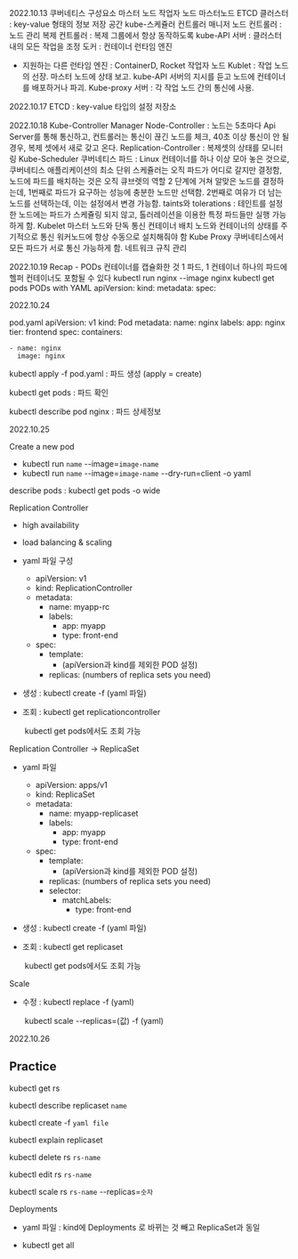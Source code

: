 2022.10.13
쿠버네티스 구성요소
  마스터 노드
  작업자 노드
마스터노드
  ETCD 클러스터 : key-value 형태의 정보 저장 공간
  kube-스케쥴러
  컨트롤러 매니저
    노드 컨트롤러 : 노드 관리
    복제 컨트롤러 : 복제 그룹에서 항상 동작하도록
  kube-API 서버 : 클러스터 내의 모든 작업을 조정
도커 : 컨테이너 런타임 엔진
  * 지원하는 다른 런타임 엔진 : ContainerD, Rocket
    작업자 노드
    Kublet : 작업 노드의 선장. 마스터 노드에 상태 보고. kube-API 서버의 지시를 듣고 노드에 컨테이너를 배포하거나 파괴.
    Kube-proxy 서버 : 각 작업 노드 간의 통신에 사용.

2022.10.17
ETCD : key-value 타입의 설정 저장소

2022.10.18
Kube-Controller Manager
  Node-Controller : 노드는 5초마다 Api Server를 통해 통신하고, 컨트롤러는 통신이 끊긴 노드를 체크, 40초 이상 통신이 안 될 경우, 복제 셋에서 새로 갖고 온다.
  Replication-Controller : 복제셋의 상태를 모니터링
Kube-Scheduler
  쿠버네티스 파드 : Linux 컨테이너를 하나 이상 모아 놓은 것으로, 쿠버네티스 애플리케이션의 최소 단위
  스케쥴러는 오직 파드가 어디로 갈지만 결정함, 노드에 파드를 배치하는 것은 오직 큐브렛의 역할
  2 단계에 거쳐 알맞은 노드를 결정하는데, 1번째로 파드가 요구하는 성능에 충분한 노드만 선택함. 2번째로 여유가 더 남는 노드를 선택하는데, 
  이는 설정에서 변경 가능함.
  taints와 tolerations : 테인트를 설정한 노드에는 파드가 스케쥴링 되지 않고, 톨러레이션을 이용한 특정 파드들만 실행 가능하게 함.
Kubelet
  마스터 노드와 단독 통신
  컨테이너 배치
  노드와 컨테이너의 상태를 주기적으로 통신
  워커노드에 항상 수동으로 설치해줘야 함
Kube Proxy
  쿠버네티스에서 모든 파드가 서로 통신 가능하게 함.
  네트워크 규칙 관리

2022.10.19
Recap - PODs
  컨테이너를 캡슐화한 것
  1 파드, 1 컨테이너
  하나의 파드에 헬퍼 컨테이너도 포함될 수 있다
  kubectl run nginx --image nginx
  kubectl get pods
PODs with YAML
  apiVersion:
  kind:
  metadata:
  spec:



2022.10.24

pod.yaml
apiVersion: v1
kind: Pod
metadata:
	name: nginx
	labels:
		app: nginx
		tier: frontend
spec:
	containers:

	- name: nginx
	  image: nginx

kubectl apply -f pod.yaml : 파드 생성
(apply = create)

kubectl get pods : 파드 확인

kubectl describe pod nginx : 파드 상세정보



2022.10.25

Create a new pod

- kubectl run `name` --image=`image-name` 
- kubectl run `name` --image=`image-name`  --dry-run=client -o yaml 



describe pods : kubectl get pods -o wide



Replication Controller

- high availability

- load balancing & scaling

- yaml 파일 구성

  - apiVersion: v1
  - kind: ReplicationController
  - metadata:
    - name: myapp-rc
    - labels:
      - app: myapp
      - type: front-end
  - spec:
    - template:
      - (apiVersion과 kind를 제외한 POD 설정)
    - replicas: (numbers of replica sets you need)

- 생성 : kubectl create -f (yaml 파일)

- 조회 : kubectl get replicationcontroller

  ​           kubectl get pods에서도 조회 가능



Replication Controller -> ReplicaSet

- yaml 파일

  - apiVersion: apps/v1
  - kind: ReplicaSet
  - metadata:
    - name: myapp-replicaset
    - labels:
      - app: myapp
      - type: front-end
  - spec:
    - template:
      - (apiVersion과 kind를 제외한 POD 설정)
    - replicas: (numbers of replica sets you need)
    - selector: 
      - matchLabels:
        - type: front-end

- 생성 : kubectl create -f (yaml 파일)

- 조회 : kubectl get replicaset

  ​           kubectl get pods에서도 조회 가능



Scale

- 수정 : kubectl replace -f (yaml)

  ​			kubectl scale --replicas=(값) -f (yaml)



2022.10.26

## Practice

kubectl get rs

kubectl describe replicaset `name`

kubectl create -f `yaml file`

kubectl explain replicaset

kubectl delete rs `rs-name`

kubectl edit rs `rs-name`

kubectl scale rs `rs-name` --replicas=`숫자`



Deployments

- yaml 파일 : kind에 Deployments 로 바뀌는 것 빼고 ReplicaSet과 동일

- kubectl get all

